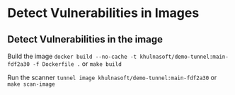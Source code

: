 # Detect Vulnerabilities in Images
## Detect Vulnerabilities in the image

Build the image `docker build --no-cache -t khulnasoft/demo-tunnel:main-fdf2a30 -f Dockerfile .` or `make build`

Run the scanner `tunnel image khulnasoft/demo-tunnel:main-fdf2a30` or `make scan-image`

